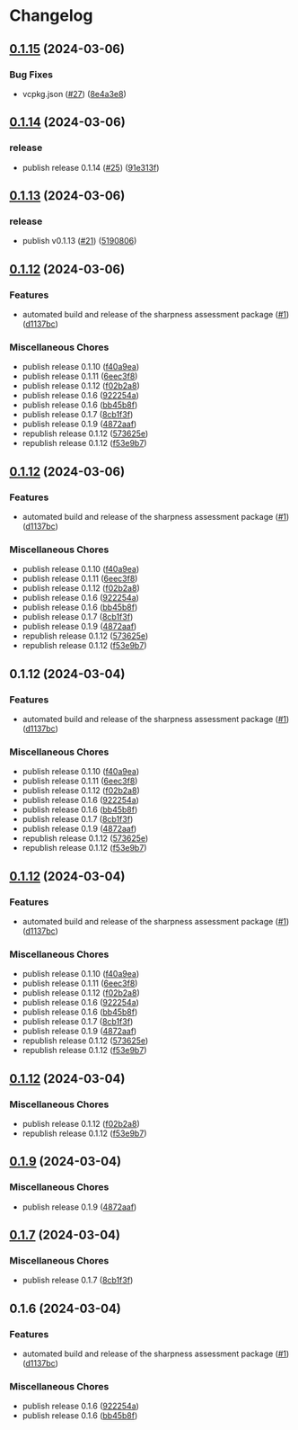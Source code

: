 # Changelog

## [0.1.15](https://github.com/photogauge/sharpness_assessment/compare/v0.1.14...v0.1.15) (2024-03-06)


### Bug Fixes

* vcpkg.json ([#27](https://github.com/photogauge/sharpness_assessment/issues/27)) ([8e4a3e8](https://github.com/photogauge/sharpness_assessment/commit/8e4a3e87d3907e01abd0a6f76641af81060f45f6))

## [0.1.14](https://github.com/photogauge/sharpness_assessment/compare/v0.1.13...v0.1.14) (2024-03-06)


### release

* publish release 0.1.14 ([#25](https://github.com/photogauge/sharpness_assessment/issues/25)) ([91e313f](https://github.com/photogauge/sharpness_assessment/commit/91e313fe8989c4e37072128ed17316c1b12be7c5))

## [0.1.13](https://github.com/photogauge/sharpness_assessment/compare/v0.1.12...v0.1.13) (2024-03-06)


### release

* publish v0.1.13 ([#21](https://github.com/photogauge/sharpness_assessment/issues/21)) ([5190806](https://github.com/photogauge/sharpness_assessment/commit/5190806551a70703432aa11a28e59e5d9b154b2b))

## [0.1.12](https://github.com/photogauge/sharpness_assessment/compare/v0.1.12...v0.1.12) (2024-03-06)


### Features

* automated build and release of the sharpness assessment package ([#1](https://github.com/photogauge/sharpness_assessment/issues/1)) ([d1137bc](https://github.com/photogauge/sharpness_assessment/commit/d1137bcee81bd8518acce4abf46ea17018f94b59))


### Miscellaneous Chores

* publish release 0.1.10 ([f40a9ea](https://github.com/photogauge/sharpness_assessment/commit/f40a9eabc06fcc2480fc409c0c6a1fe6a38e4175))
* publish release 0.1.11 ([6eec3f8](https://github.com/photogauge/sharpness_assessment/commit/6eec3f8a3aaf3c05a8e6e089c7bc6c53537dba2b))
* publish release 0.1.12 ([f02b2a8](https://github.com/photogauge/sharpness_assessment/commit/f02b2a89c457376f2dd3875130b19a442ef93bf8))
* publish release 0.1.6 ([922254a](https://github.com/photogauge/sharpness_assessment/commit/922254ad86321fba59a085ddc3a5a05d7b2876d1))
* publish release 0.1.6 ([bb45b8f](https://github.com/photogauge/sharpness_assessment/commit/bb45b8fffed2f1cfde15db206d42cdca44bc8767))
* publish release 0.1.7 ([8cb1f3f](https://github.com/photogauge/sharpness_assessment/commit/8cb1f3f94fc97531b09bc771a57d4ae28066d980))
* publish release 0.1.9 ([4872aaf](https://github.com/photogauge/sharpness_assessment/commit/4872aaf5ad13d78d99f097de5d889d889df89c0d))
* republish release 0.1.12 ([573625e](https://github.com/photogauge/sharpness_assessment/commit/573625e60a4dd8ceacd4afb69482ef98030e7d6c))
* republish release 0.1.12 ([f53e9b7](https://github.com/photogauge/sharpness_assessment/commit/f53e9b71a311397f74e1979862fe2983badfc1ff))

## [0.1.12](https://github.com/photogauge/sharpness_assessment/compare/v0.1.12...v0.1.12) (2024-03-06)


### Features

* automated build and release of the sharpness assessment package ([#1](https://github.com/photogauge/sharpness_assessment/issues/1)) ([d1137bc](https://github.com/photogauge/sharpness_assessment/commit/d1137bcee81bd8518acce4abf46ea17018f94b59))


### Miscellaneous Chores

* publish release 0.1.10 ([f40a9ea](https://github.com/photogauge/sharpness_assessment/commit/f40a9eabc06fcc2480fc409c0c6a1fe6a38e4175))
* publish release 0.1.11 ([6eec3f8](https://github.com/photogauge/sharpness_assessment/commit/6eec3f8a3aaf3c05a8e6e089c7bc6c53537dba2b))
* publish release 0.1.12 ([f02b2a8](https://github.com/photogauge/sharpness_assessment/commit/f02b2a89c457376f2dd3875130b19a442ef93bf8))
* publish release 0.1.6 ([922254a](https://github.com/photogauge/sharpness_assessment/commit/922254ad86321fba59a085ddc3a5a05d7b2876d1))
* publish release 0.1.6 ([bb45b8f](https://github.com/photogauge/sharpness_assessment/commit/bb45b8fffed2f1cfde15db206d42cdca44bc8767))
* publish release 0.1.7 ([8cb1f3f](https://github.com/photogauge/sharpness_assessment/commit/8cb1f3f94fc97531b09bc771a57d4ae28066d980))
* publish release 0.1.9 ([4872aaf](https://github.com/photogauge/sharpness_assessment/commit/4872aaf5ad13d78d99f097de5d889d889df89c0d))
* republish release 0.1.12 ([573625e](https://github.com/photogauge/sharpness_assessment/commit/573625e60a4dd8ceacd4afb69482ef98030e7d6c))
* republish release 0.1.12 ([f53e9b7](https://github.com/photogauge/sharpness_assessment/commit/f53e9b71a311397f74e1979862fe2983badfc1ff))

## 0.1.12 (2024-03-04)


### Features

* automated build and release of the sharpness assessment package ([#1](https://github.com/photogauge/sharpness_assessment/issues/1)) ([d1137bc](https://github.com/photogauge/sharpness_assessment/commit/d1137bcee81bd8518acce4abf46ea17018f94b59))


### Miscellaneous Chores

* publish release 0.1.10 ([f40a9ea](https://github.com/photogauge/sharpness_assessment/commit/f40a9eabc06fcc2480fc409c0c6a1fe6a38e4175))
* publish release 0.1.11 ([6eec3f8](https://github.com/photogauge/sharpness_assessment/commit/6eec3f8a3aaf3c05a8e6e089c7bc6c53537dba2b))
* publish release 0.1.12 ([f02b2a8](https://github.com/photogauge/sharpness_assessment/commit/f02b2a89c457376f2dd3875130b19a442ef93bf8))
* publish release 0.1.6 ([922254a](https://github.com/photogauge/sharpness_assessment/commit/922254ad86321fba59a085ddc3a5a05d7b2876d1))
* publish release 0.1.6 ([bb45b8f](https://github.com/photogauge/sharpness_assessment/commit/bb45b8fffed2f1cfde15db206d42cdca44bc8767))
* publish release 0.1.7 ([8cb1f3f](https://github.com/photogauge/sharpness_assessment/commit/8cb1f3f94fc97531b09bc771a57d4ae28066d980))
* publish release 0.1.9 ([4872aaf](https://github.com/photogauge/sharpness_assessment/commit/4872aaf5ad13d78d99f097de5d889d889df89c0d))
* republish release 0.1.12 ([573625e](https://github.com/photogauge/sharpness_assessment/commit/573625e60a4dd8ceacd4afb69482ef98030e7d6c))
* republish release 0.1.12 ([f53e9b7](https://github.com/photogauge/sharpness_assessment/commit/f53e9b71a311397f74e1979862fe2983badfc1ff))

## [0.1.12](https://github.com/photogauge/sharpness_assessment/compare/v0.1.12...v0.1.12) (2024-03-04)


### Features

* automated build and release of the sharpness assessment package ([#1](https://github.com/photogauge/sharpness_assessment/issues/1)) ([d1137bc](https://github.com/photogauge/sharpness_assessment/commit/d1137bcee81bd8518acce4abf46ea17018f94b59))


### Miscellaneous Chores

* publish release 0.1.10 ([f40a9ea](https://github.com/photogauge/sharpness_assessment/commit/f40a9eabc06fcc2480fc409c0c6a1fe6a38e4175))
* publish release 0.1.11 ([6eec3f8](https://github.com/photogauge/sharpness_assessment/commit/6eec3f8a3aaf3c05a8e6e089c7bc6c53537dba2b))
* publish release 0.1.12 ([f02b2a8](https://github.com/photogauge/sharpness_assessment/commit/f02b2a89c457376f2dd3875130b19a442ef93bf8))
* publish release 0.1.6 ([922254a](https://github.com/photogauge/sharpness_assessment/commit/922254ad86321fba59a085ddc3a5a05d7b2876d1))
* publish release 0.1.6 ([bb45b8f](https://github.com/photogauge/sharpness_assessment/commit/bb45b8fffed2f1cfde15db206d42cdca44bc8767))
* publish release 0.1.7 ([8cb1f3f](https://github.com/photogauge/sharpness_assessment/commit/8cb1f3f94fc97531b09bc771a57d4ae28066d980))
* publish release 0.1.9 ([4872aaf](https://github.com/photogauge/sharpness_assessment/commit/4872aaf5ad13d78d99f097de5d889d889df89c0d))
* republish release 0.1.12 ([573625e](https://github.com/photogauge/sharpness_assessment/commit/573625e60a4dd8ceacd4afb69482ef98030e7d6c))
* republish release 0.1.12 ([f53e9b7](https://github.com/photogauge/sharpness_assessment/commit/f53e9b71a311397f74e1979862fe2983badfc1ff))

## [0.1.12](https://github.com/photogauge/sharpness_assessment/compare/v0.1.11...v0.1.12) (2024-03-04)


### Miscellaneous Chores

* publish release 0.1.12 ([f02b2a8](https://github.com/photogauge/sharpness_assessment/commit/f02b2a89c457376f2dd3875130b19a442ef93bf8))
* republish release 0.1.12 ([f53e9b7](https://github.com/photogauge/sharpness_assessment/commit/f53e9b71a311397f74e1979862fe2983badfc1ff))

## [0.1.9](https://github.com/photogauge/sharpness_assessment/compare/v0.1.7...v0.1.9) (2024-03-04)


### Miscellaneous Chores

* publish release 0.1.9 ([4872aaf](https://github.com/photogauge/sharpness_assessment/commit/4872aaf5ad13d78d99f097de5d889d889df89c0d))

## [0.1.7](https://github.com/photogauge/sharpness_assessment/compare/v0.1.6...v0.1.7) (2024-03-04)


### Miscellaneous Chores

* publish release 0.1.7 ([8cb1f3f](https://github.com/photogauge/sharpness_assessment/commit/8cb1f3f94fc97531b09bc771a57d4ae28066d980))

## 0.1.6 (2024-03-04)


### Features

* automated build and release of the sharpness assessment package ([#1](https://github.com/photogauge/sharpness_assessment/issues/1)) ([d1137bc](https://github.com/photogauge/sharpness_assessment/commit/d1137bcee81bd8518acce4abf46ea17018f94b59))


### Miscellaneous Chores

* publish release 0.1.6 ([922254a](https://github.com/photogauge/sharpness_assessment/commit/922254ad86321fba59a085ddc3a5a05d7b2876d1))
* publish release 0.1.6 ([bb45b8f](https://github.com/photogauge/sharpness_assessment/commit/bb45b8fffed2f1cfde15db206d42cdca44bc8767))
